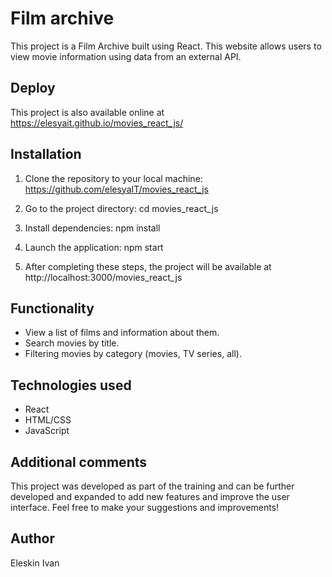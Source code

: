 # Film archive
This project is a Film Archive built using React. This website allows users to view movie information using data from an external API.

## Deploy

This project is also available online at https://elesyait.github.io/movies_react_js/

## Installation

1. Clone the repository to your local machine:
   https://github.com/elesyaIT/movies_react_js

2. Go to the project directory:
   cd movies_react_js

3. Install dependencies:
   npm install

4. Launch the application:
   npm start

5. After completing these steps, the project will be available at http://localhost:3000/movies_react_js

## Functionality

- View a list of films and information about them.
- Search movies by title.
- Filtering movies by category (movies, TV series, all).

## Technologies used

- React
- HTML/CSS
- JavaScript

## Additional comments

This project was developed as part of the training and can be further developed and expanded to add new features and improve the user interface. Feel free to make your suggestions and improvements!

## Author

Eleskin Ivan
